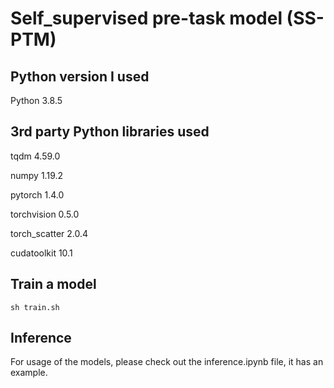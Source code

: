 # Self_supervised pre-task model (SS-PTM)

## Python version I used

Python 3.8.5

## 3rd party Python libraries used
tqdm 4.59.0

numpy 1.19.2

pytorch 1.4.0

torchvision 0.5.0

torch_scatter 2.0.4

cudatoolkit 10.1

## Train a model
~~~
sh train.sh
~~~

## Inference
For usage of the models, please check out the inference.ipynb file, it has an example.
